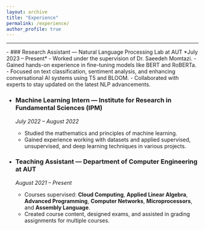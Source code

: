 ```yaml
---
layout: archive
title: "Experience"
permalink: /experience/
author_profile: true
---
```

<hr> <!-- This will create a line -->
- ### Research Assistant — Natural Language Processing Lab at AUT
  *July 2023 – Present*  
  - Worked under the supervision of Dr. Saeedeh Momtazi.
  - Gained hands-on experience in fine-tuning models like BERT and RoBERTa.
  - Focused on text classification, sentiment analysis, and enhancing conversational AI systems using T5 and BLOOM.
  - Collaborated with experts to stay updated on the latest NLP advancements.

- ### Machine Learning Intern — Institute for Research in Fundamental Sciences (IPM)
  *July 2022 – August 2022*  
  - Studied the mathematics and principles of machine learning.
  - Gained experience working with datasets and applied supervised, unsupervised, and deep learning techniques in various projects.

- ### Teaching Assistant — Department of Computer Engineering at AUT
  *August 2021 – Present*  
  - Courses supervised: **Cloud Computing**, **Applied Linear Algebra**, **Advanced Programming**, **Computer Networks**, **Microprocessors**, and **Assembly Language**.
  - Created course content, designed exams, and assisted in grading assignments for multiple courses.
